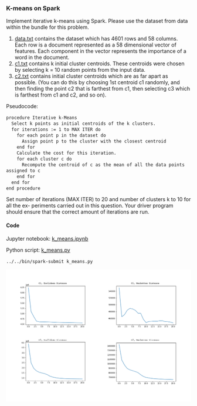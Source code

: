 ### K-means on Spark

Implement iterative k-means using Spark. Please use the dataset from data within the bundle for this problem.

1. [data.txt](data/data.txt) contains the dataset which has 4601 rows and 58 columns. Each row is a document represented as a 58 dimensional vector of features. Each component in the vector represents the importance of a word in the document.
2. [c1.txt](data/c1.txt) contains k initial cluster centroids. These centroids were chosen by selecting k = 10 random points from the input data.
3. [c2.txt](data/c2.txt) contains initial cluster centroids which are as far apart as possible. (You can do this by choosing 1st centroid c1 randomly, and then finding the point c2 that is farthest from c1, then selecting c3 which is farthest from c1 and c2, and so on).

Pseudocode:
```
procedure Iterative k-Means
  Select k points as initial centroids of the k clusters.
  for iterations := 1 to MAX ITER do
    for each point p in the dataset do
      Assign point p to the cluster with the closest centroid
    end for
    Calculate the cost for this iteration.
    for each cluster c do
      Recompute the centroid of c as the mean of all the data points assigned to c
    end for
  end for
end procedure
```

Set number of iterations (MAX ITER) to 20 and number of clusters k to 10 for all the ex- periments carried out in this question. Your driver program should ensure that the correct amount of iterations are run.

#### Code
Jupyter notebook: [k_means.ipynb](k_means.ipynb)

Python script: [k_means.py](k_means.py)
```bash
../../bin/spark-submit k_means.py
```

![alt-text](output/output.png)
